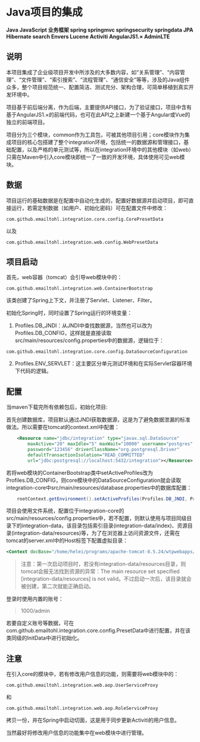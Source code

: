 # Java项目的集成

**Java JavaScript 业务框架 spring springmvc springsecurity springdata JPA Hibernate search Envers Lucene Activiti AngularJS1.× AdminLTE**

## 说明

本项目集成了企业级项目开发中所涉及的大多数内容，如“关系管理”、“内容管理”、“文件管理”、“索引搜索”、“流程管理”、“通信安全”等等，涉及的Java组件众多，整个项目规范统一、配置简洁、测试充分、架构合理，可简单移植到真实开发环境中。

项目基于前后端分离，作为后端，主要提供API接口，为了验证接口，项目中含有基于AngularJS1.×的前端代码，也可在此API之上新建一个基于Angular或Vue的独立的前端项目。

项目分为三个模块，common作为工具包，可被其他项目引用；core模块作为集成项目的核心包搭建了整个integration环境，包括统一的数据源和管理接口，基础配置，以及严格的单元测试等，所以在integration环境中的其他模块（如web）只需在Maven中引入core模块即统一了一致的开发环境，具体使用可见web模块。

## 数据

项目运行的基础数据是在配置中自动化生成的，配置好数据源并启动项目，即可直接运行，若需定制数据（如用户、初始化密码）可在配置文件中修改：
```
com.github.emailtohl.integration.core.config.CorePresetData
```
以及
```
com.github.emailtohl.integration.web.config.WebPresetData
```

## 项目启动

首先，web容器（tomcat）会引导web模块中的：
~~~
com.github.emailtohl.integration.web.ContainerBootstrap
~~~
该类创建了Spring上下文，并注册了Servlet、Listener、Filter。

初始化Spring时，同时设置了Spring运行的环境变量：
1. Profiles.DB_JNDI：从JNDI中查找数据源，当然也可以改为Profiles.DB_CONFIG，这样就是直接读取src/main/resources/config.properties中的数据源，逻辑位于：
```
com.github.emailtohl.integration.core.config.DataSourceConfiguration
```
2. Profiles.ENV_SERVLET：这主要区分单元测试环境和在实际Servlet容器环境下代码的逻辑。


## 配置

当maven下载完所有依赖包后，初始化项目:

首先创建数据库，项目默认通过JNDI获取数据源，这是为了避免数据泄漏的标准做法。所以需要在tomcat的context.xml中配置：
```xml
    <Resource name="jdbc/integration" type="javax.sql.DataSource"
		maxActive="20" maxIdle="5" maxWait="10000" username="postgres"
		password="123456" driverClassName="org.postgresql.Driver"
		defaultTransactionIsolation="READ_COMMITTED"
		url="jdbc:postgresql://localhost:5432/integration"></Resource>
```

若将web模块的ContainerBootstrap类中setActiveProfiles改为Profiles.DB_CONFIG，则core模块中的DataSourceConfiguration就会读取integration-core中src/main/resources/database.properties中的数据库配置：

```java
	rootContext.getEnvironment().setActiveProfiles(Profiles.DB_JNDI, Profiles.ENV_SERVLET);// 激活spring配置中的profile
```

项目会使用文件系统，配置位于integration-core的src/main/resources/config.properties中，若不配置，则默认使用与项目同级目录下的integration-data，该目录包括索引目录(integration-data/index)、资源目录(integration-data/resources)等，为了在浏览器上访问资源文件，还需在tomcat的server.xml中的Host标签下配置虚拟目录：

```xml
<Context docBase="/home/helei/programs/apache-tomcat-8.5.24/wtpwebapps/integration-data/resources" path="/web/resources" reloadable="true"/>
```

> 注意：第一次启动项目时，若没有integration-data/resources目录，则tomcat会报无法找到资源的异常：The main resource set specified [integration-data/resources] is not valid。不过启动一次后，该目录就会被创建，第二次就能正确启动。

登录时使用内置的账号：

> 1000/admin

若要自定义账号等数据，可在com.github.emailtohl.integration.core.config.PresetData中进行配置，并在该类同级的InitData中进行初始化。

## 注意

在引入core的模块中，若有修改用户信息的功能，则需要将web模块中的：
~~~
com.github.emailtohl.integration.web.aop.UserServiceProxy
~~~
和
~~~
com.github.emailtohl.integration.web.aop.RoleServiceProxy
~~~
拷贝一份，并在Spring中启动切面，这是用于同步更新Activiti的用户信息。

当然最好将修改用户信息的功能集中在web模块中进行管理。

